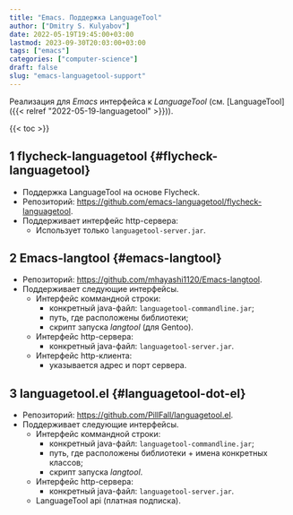 ```yaml
---
title: "Emacs. Поддержка LanguageTool"
author: ["Dmitry S. Kulyabov"]
date: 2022-05-19T19:45:00+03:00
lastmod: 2023-09-30T20:03:00+03:00
tags: ["emacs"]
categories: ["computer-science"]
draft: false
slug: "emacs-languagetool-support"
---
```


Реализация для _Emacs_ интерфейса к _LanguageTool_ (см. [LanguageTool]({{< relref "2022-05-19-languagetool" >}})).

<!--more-->

{{< toc >}}


## <span class="section-num">1</span> flycheck-languagetool {#flycheck-languagetool}

-   Поддержка LanguageTool на основе Flycheck.
-   Репозиторий: <https://github.com/emacs-languagetool/flycheck-languagetool>.
-   Поддерживает интерфейс http-сервера:
    -   Использует только `languagetool-server.jar`.


## <span class="section-num">2</span> Emacs-langtool {#emacs-langtool}

-   Репозиторий: <https://github.com/mhayashi1120/Emacs-langtool>.
-   Поддерживает следующие интерфейсы.
    -   Интерфейс коммандной строки:
        -   конкретный java-файл: `languagetool-commandline.jar`;
        -   путь, где расположены библиотеки;
        -   скрипт запуска _langtool_ (для Gentoo).
    -   Интерфейс http-сервера:
        -   конкретный java-файл: `languagetool-server.jar`.
    -   Интерфейс http-клиента:
        -   указывается адрес и порт сервера.


## <span class="section-num">3</span> languagetool.el {#languagetool-dot-el}

-   Репозиторий: <https://github.com/PillFall/languagetool.el>.
-   Поддерживает следующие интерфейсы.
    -   Интерфейс коммандной строки:
        -   конкретный java-файл: `languagetool-commandline.jar`;
        -   путь, где расположены библиотеки + имена конкретных классов;
        -   скрипт запуска _langtool_.
    -   Интерфейс http-сервера:
        -   конкретный java-файл: `languagetool-server.jar`.
    -   LanguageTool api (платная подписка).
